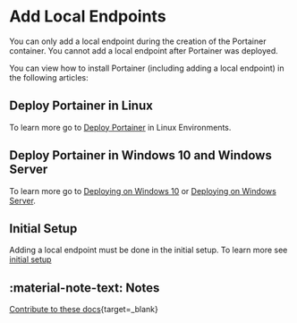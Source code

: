 # Add Local Endpoints

You can only add a local endpoint during the creation of the Portainer container. You cannot add a local endpoint after Portainer was deployed. 

You can view how to install Portainer (including adding a local endpoint) in the following articles:

## Deploy Portainer in Linux

To learn more go to [Deploy Portainer](/v2.0/deploy/linux/) in Linux Environments.

## Deploy Portainer in Windows 10 and Windows Server


To learn more go to [Deploying on Windows 10](/v2.0/deploy/windows10) or [Deploying on Windows Server](/v2.0/deploy/windowsserver).

## Initial Setup

Adding a local endpoint must be done in the initial setup. To learn more see [initial setup](/v2.0/deploy/initial/)

## :material-note-text: Notes

[Contribute to these docs](https://github.com/portainer/portainer-docs/blob/master/contributing.md){target=_blank}

